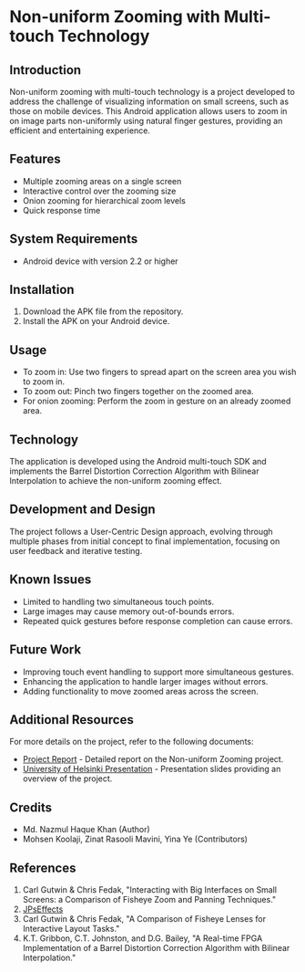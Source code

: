 # Non-uniform Zooming with Multi-touch Technology

## Introduction
Non-uniform zooming with multi-touch technology is a project developed to address the challenge of visualizing information on small screens, such as those on mobile devices. This Android application allows users to zoom in on image parts non-uniformly using natural finger gestures, providing an efficient and entertaining experience.

## Features
- Multiple zooming areas on a single screen
- Interactive control over the zooming size
- Onion zooming for hierarchical zoom levels
- Quick response time

## System Requirements
- Android device with version 2.2 or higher

## Installation
1. Download the APK file from the repository.
2. Install the APK on your Android device.

## Usage
- To zoom in: Use two fingers to spread apart on the screen area you wish to zoom in.
- To zoom out: Pinch two fingers together on the zoomed area.
- For onion zooming: Perform the zoom in gesture on an already zoomed area.

## Technology
The application is developed using the Android multi-touch SDK and implements the Barrel Distortion Correction Algorithm with Bilinear Interpolation to achieve the non-uniform zooming effect.

## Development and Design
The project follows a User-Centric Design approach, evolving through multiple phases from initial concept to final implementation, focusing on user feedback and iterative testing.

## Known Issues
- Limited to handling two simultaneous touch points.
- Large images may cause memory out-of-bounds errors.
- Repeated quick gestures before response completion can cause errors.

## Future Work
- Improving touch event handling to support more simultaneous gestures.
- Enhancing the application to handle larger images without errors.
- Adding functionality to move zoomed areas across the screen.

## Additional Resources
For more details on the project, refer to the following documents:
- [Project Report](https://github.com/iamnhk/non-uniform-zooming/blob/main/Report.doc) - Detailed report on the Non-uniform Zooming project.
- [University of Helsinki Presentation](https://github.com/iamnhk/non-uniform-zooming/blob/main/University%20of%20Helsinki.ppt) - Presentation slides providing an overview of the project.

## Credits
- Md. Nazmul Haque Khan (Author)
- Mohsen Koolaji, Zinat Rasooli Mavini, Yina Ye (Contributors)

## References
1. Carl Gutwin & Chris Fedak, "Interacting with Big Interfaces on Small Screens: a Comparison of Fisheye Zoom and Panning Techniques."
2. [JPsEffects](http://www.jpseffects.de/JPEZoom2_EN.html)
3. Carl Gutwin & Chris Fedak, "A Comparison of Fisheye Lenses for Interactive Layout Tasks."
4. K.T. Gribbon, C.T. Johnston, and D.G. Bailey, "A Real-time FPGA Implementation of a Barrel Distortion Correction Algorithm with Bilinear Interpolation."
